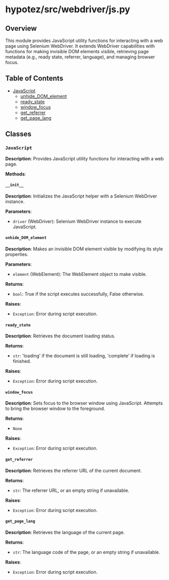# hypotez/src/webdriver/js.py

## Overview

This module provides JavaScript utility functions for interacting with a web page using Selenium WebDriver. It extends WebDriver capabilities with functions for making invisible DOM elements visible, retrieving page metadata (e.g., ready state, referrer, language), and managing browser focus.

## Table of Contents

* [JavaScript](#javascript)
    * [unhide_DOM_element](#unhide-dom-element)
    * [ready_state](#ready-state)
    * [window_focus](#window-focus)
    * [get_referrer](#get-referrer)
    * [get_page_lang](#get-page-lang)


## Classes

### `JavaScript`

**Description**: Provides JavaScript utility functions for interacting with a web page.

**Methods**:

#### `__init__`

**Description**: Initializes the JavaScript helper with a Selenium WebDriver instance.

**Parameters**:

- `driver` (WebDriver): Selenium WebDriver instance to execute JavaScript.

#### `unhide_DOM_element`

**Description**: Makes an invisible DOM element visible by modifying its style properties.

**Parameters**:

- `element` (WebElement): The WebElement object to make visible.

**Returns**:

- `bool`: True if the script executes successfully, False otherwise.

**Raises**:

- `Exception`: Error during script execution.


#### `ready_state`

**Description**: Retrieves the document loading status.

**Returns**:

- `str`: 'loading' if the document is still loading, 'complete' if loading is finished.

**Raises**:

- `Exception`: Error during script execution.

#### `window_focus`

**Description**: Sets focus to the browser window using JavaScript. Attempts to bring the browser window to the foreground.

**Returns**:

- `None`


**Raises**:

- `Exception`: Error during script execution.


#### `get_referrer`

**Description**: Retrieves the referrer URL of the current document.

**Returns**:

- `str`: The referrer URL, or an empty string if unavailable.


**Raises**:

- `Exception`: Error during script execution.


#### `get_page_lang`

**Description**: Retrieves the language of the current page.

**Returns**:

- `str`: The language code of the page, or an empty string if unavailable.

**Raises**:

- `Exception`: Error during script execution.